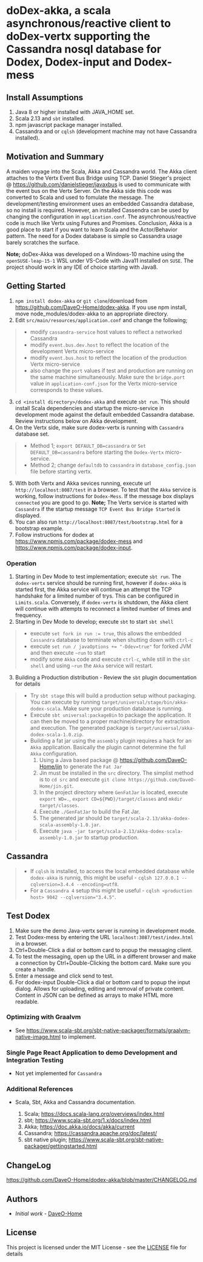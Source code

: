 # doDex-akka, a scala asynchronous/reactive client to doDex-vertx supporting the Cassandra nosql database for Dodex, Dodex-input and Dodex-mess

## Install Assumptions

1. Java 8 or higher installed with JAVA_HOME set.
2. Scala 2.13 and `sbt` installed.
3. npm javascript package manager installed.
4. Cassandra and or `cqlsh` (development machine may not have Cassandra installed).

## Motivation and Summary

A maiden voyage into the Scala, Akka and Cassandra world. The Akka client attaches to the Vertx Event Bus Bridge using TCP. Daniel Stieger's project @ <https://github.com/danielstieger/javaxbus> is used to communicate with the event bus on the Vertx Server. On the Akka side this code was converted to Scala and used to fomulate the message. The development/testing environment uses an embedded Cassandra database, so no install is required. However, an installed Cassendra can be used by changing the configuration in ``application.conf``. The asynchronous/reactive code is much like Vertx using Futures and Promises. Conclusion, Akka is a good place to start if you want to learn Scala and the Actor/Behavior pattern. The need for a Dodex database is simple so Cassandra usage barely scratches the surface.

__Note;__ doDex-Akka was developed on a Windows-10 machine using the ``openSUSE-leap-15-1`` WSL under VS-Code with Java11 installed on `SUSE`. The project should work in any IDE of choice starting with Java8.

## Getting Started

1. ```npm install dodex-akka``` or `git clone`/download from <https://github.com/DaveO-Home/dodex-akka>. If you use npm install, move node_modules/dodex-akka to an appropriate directory.
2. Edit `src/main/resources/application.conf` and change the following;
>    * modify `cassandra-service` host values to reflect a networked Cassandra
>    * modify `event.bus.dev.host` to reflect the location of the development Vertx micro-service
>    * modify `event.bus.host` to reflect the location of the production Vertx micro-service
>    * also change the `port` values if test and production are running on the same machine simultaneously. Make sure the `bridge.port` value in `application-conf.json` for the Vertx micro-service corresponds to these values.

3. ```cd <install directory>/dodex-akka``` and execute ```sbt run```. This should install Scala dependencies and startup the micro-service in development mode against the default embedded Cassandra database. Review instructions below on Akka development.
4. On the Vertx side, make sure dodex-vertx is running with `Cassandra` database set.
>    * Method 1; `export DEFAULT_DB=cassandra` or `Set DEFAULT_DB=cassandra` before starting the `Dodex-Vertx` micro-service.
>    * Method 2; change `defaultdb` to `cassandra` in `database_config.json` file before starting vertx. 

5. With both Vertx and Akka sevices running, execute url ```http://localhost:8087/test``` in a browser. To test that the `Akka` service is working, follow instructions for `Dodex-Mess`. If the message box displays `connected` you are good to go. __Note;__ The Vertx service is started with `Cassandra` if the startup message `TCP Event Bus Bridge Started` is displayed.
6. You can also run ```http://localhost:8087/test/bootstrap.html``` for a bootstrap example.
7. Follow instructions for dodex at <https://www.npmjs.com/package/dodex-mess> and <https://www.npmjs.com/package/dodex-input>.

### Operation

1. Starting in Dev Mode to test implementation; execute `sbt run`. The `dodex-vertx` service should be running first, however if `dodex-akka` is started first, the Akka service will continue an attempt the TCP handshake for a limited number of trys. This can be configured in `Limits.scala`. Conversely, if `dodex-vertx` is shutdown, the Akka client will continue with attempts to reconnect a limited number of times and frequency.
2. Starting in Dev Mode to develop; execute `sbt` to start `sbt shell`
> * execute `set fork in run := true`, this allows the embedded `Cassandra` database to terminate when shutting down with `ctrl-c`
> * execute `set run / javaOptions += "-Ddev=true"` for forked JVM and then execute `~run` to start
> * modify some `Akka` code and execute `ctrl-c`, while still in the `sbt shell` and using `~run` the `Akka` service will restart.

3. Building a Production distribution - Review the `sbt` plugin documentation for details
> * Try `sbt stage` this will build a production setup without packaging.  You can execute by running `target/universal/stage/bin/akka-dodex-scala`. Make sure your production database is running.
> * Execute `sbt universal:packageBin` to package the application. It can then be moved to a proper machine/directory for extraction and execution. The generated package is `target/universal/akka-dodex-scala-1.0.zip`.
> * Building a fat jar using the `assembly` plugin requires a hack for an `Akka` application. Basically the plugin cannot determine the full `Akka` configuration.
>   1. Using a Java based package @ <https://github.com/DaveO-Home/jin> to generate the `Fat Jar`
>   2. Jin must be installed in the `src` directory. The simplist method is to `cd src` and execute `git clone https://github.com/DaveO-Home/jin.git`.
>   3. In the project directory where `GenFatJar` is located, execute `export WD=.`, `export CD=${PWD}/target/classes` and `mkdir target/classes`.
>   4. Execute `./GenFatJar` to build the Fat Jar.
>   5. The generated jar should be `target/scala-2.13/akka-dodex-scala-assembly-1.0.jar`.
>   6. Execute `java -jar target/scala-2.13/akka-dodex-scala-assembly-1.0.jar` to startup production.

## Cassandra

> * If `cqlsh` is installed, to access the local embedded database while `dodex-akka` is runnig, this might be useful - `cqlsh 127.0.0.1 --cqlversion=3.4.4 --encoding=utf8`.
> * For a `Cassandra 4` setup this might be useful - `cqlsh <production host> 9042 --cqlversion="3.4.5"`.

## Test Dodex

1. Make sure the demo Java-vertx server is running in development mode.
2. Test Dodex-mess by entering the URL `localhost:3087/test/index.html` in a browser.
3. Ctrl+Double-Click a dial or bottom card to popup the messaging client.
4. To test the messaging, open up the URL in a different browser and make a connection by Ctrl+Double-Clicking the bottom card. Make sure you create a handle.
5. Enter a message and click send to test.
6. For dodex-input Double-Click a dial or bottom card to popup the input dialog. Allows for uploading, editing and removal of private content. Content in JSON can be defined as arrays to make HTML more readable.


### Optimizing with Graalvm

* See <https://www.scala-sbt.org/sbt-native-packager/formats/graalvm-native-image.html> to implement.

### Single Page React Application to demo Development and Integration Testing

* Not yet implemented for `Cassandra`

### Additional References

* Scala, Sbt, Akka and Cassandra documentation.

  1. Scala; <https://docs.scala-lang.org/overviews/index.html>
  2. sbt; <https://www.scala-sbt.org/1.x/docs/index.html>
  3. Akka; <https://doc.akka.io/docs/akka/current>
  4. Cassandra; <https://cassandra.apache.org/doc/latest/>
  5. sbt native plugin; <https://www.scala-sbt.org/sbt-native-packager/gettingstarted.html>

## ChangeLog

<https://github.com/DaveO-Home/dodex-akka/blob/master/CHANGELOG.md>

## Authors

* *Initial work* - [DaveO-Home](https://github.com/DaveO-Home)

## License

This project is licensed under the MIT License - see the [LICENSE](LICENSE) file for details
